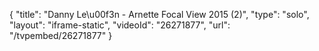 {
    "title": "Danny Le\u00f3n - Arnette Focal View 2015 (2)",
    "type": "solo",
    "layout": "iframe-static",
    "videoId": "26271877",
    "url": "\/tvpembed\/26271877"
}